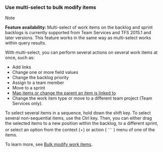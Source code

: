 
<a id="bulk-modify">  </a>
### Use multi-select to bulk modify items

>[!NOTE]   
><b>Feature availability: </b> Multi-select of work items on the backlog and sprint backlogs is currently supported from Team Services and TFS 2015.1 and later versions. This feature works in the same way as multi-select works within query results. 

With multi-select, you can perform several actions on several work items at once, such as: 

- Add links
- Change one or more field values
- Change the backlog priority   
- Assign to a team member
- Move to a sprint
- [Map items or change the parent an item is linked to](../backlogs/organize-backlog.md#mapping)
- Change the work item type or move to a different team project (Team Services only).

To select several items in a sequence, hold down the shift key. To select several non-sequential items, use the Ctrl key. Then, you can either drag the selected items to a new position within the backlog, to a different sprint, or select an option from the context (![context icon](../_img/icons/context_menu.png)) or action (![actions icon](../_img/icons/actions-icon.png)) menu of one of the items. 

To learn more, see [Bulk modify work items](../backlogs/bulk-modify-work-items.md). 

